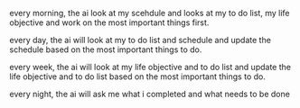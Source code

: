every morning, the ai look at my scehdule and looks at my to do list, my life objective and work on the most important things first.

every day, the ai will look at my to do list and schedule and update the schedule based on the most important things to do.

every week, the ai will look at my life objective and to do list and update the life objective and to do list based on the most important things to do.

every night, the ai will ask me what i completed and what needs to be done

